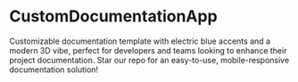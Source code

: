 # CustomDocumentationApp
Customizable documentation template with electric blue accents and a modern 3D vibe, perfect for developers and teams looking to enhance their project documentation. Star our repo for an easy-to-use, mobile-responsive documentation solution!
